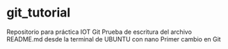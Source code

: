 
# git_tutorial
Repositorio para práctica IOT Git
Prueba de escritura del archivo README.md desde la terminal de UBUNTU con nano
Primer cambio en Git
